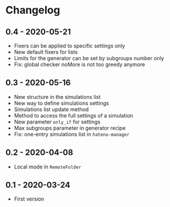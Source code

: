 # Changelog

## 0.4 - 2020-05-21

* Fixers can be applied to specific settings only
* New default fixers for lists
* Limits for the generator can be set by subgroups number only
* Fix: global checker noMore is not too greedy anymore

## 0.3 - 2020-05-16

* New structure in the simulations list
* New way to define simulations settings
* Simulations list update method
* Method to access the full settings of a simulation
* New parameter `only_if` for settings
* Max subgroups parameter in generator recipe
* Fix: one-entry simulations list in `hateno-manager`

## 0.2 - 2020-04-08

* Local mode in `RemoteFolder`

## 0.1 - 2020-03-24

* First version
